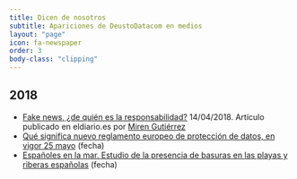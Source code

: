 ```yaml
---
title: Dicen de nosotros
subtitle: Apariciones de DeustoDatacom en medios
layout: "page"
icon: fa-newspaper
order: 3
body-class: "clipping"
---
```



## 2018 

- [<i class="fa fa-newspaper"></i> Fake news, ¿de quién es la responsabilidad?](https://www.eldiario.es/tribunaabierta/Fake-news-responsabilidad_6_760883915.html) <span class="meta"><i class="fa fa-calendar"></i> 14/04/2018. Artículo publicado en eldiario.es por [<i class="fa fa-twitter"></i> Miren Gutiérrez](http://twitter.com/GutierrezMiren)</span>
- [<i class="fa fa-headphones"></i> Qué significa nuevo reglamento europeo de protección de datos, en vigor 25 mayo](https://20003.mc.tritondigital.com/SER_SER_EUSKADI_A_VIVIR/media-session/4b865754-e6e1-4a2b-b9f2-03d57c4944fe/2018/3/10/006RD010000000302539.mp3?dist=PRISA_ES_CADENASER_WEB_DOWNLOAD&amp;csegid=22000) <span class="meta"><i class="fa fa-calendar"></i> (fecha)</span>
- [<i class="fa fa-headphones"></i> Españoles en la mar. Estudio de la presencia de basuras en las playas y riberas españolas](http://www.rtve.es/alacarta/audios/espanoles-en-la-mar/espanoles-mar-estudio-presencia-basuras-playas-riberas-espanolas-24-03-17/3958086/) <span class="meta"><i class="fa fa-calendar"></i> (fecha)</span>

<!-- 
Se buscan expertos en big data 
https://bbvaopen4u.com/es/actualidad/se-buscan-expertos-en-big-data

Torpes inicios en la persecución de la pesca ilegal mediante &#39;big data&#39;
https://www.eldiario.es/tribunaabierta/Torpes-inicios-persecucion-ilegal-mediante_6_730436971.html

Miren Gutierrez presents “Datos para la transformación social” (Madrid, April 12)
https://data-activism.net/2018/04/debate-datos-para-la-transformacion-social/

Big data, somos datos
http://cadenaser.com/emisora/2016/09/30/radio_bilbao/1475232847_442984.html

12 toneladas de redes de pesca equivalen a 50.000 pantalones
http://cadenaser.com/emisora/2017/04/20/radio_bilbao/1492698163_397613.html

Los invernaderos plastifican el Mediterráneo 
http://www.laverdad.es/nuestra-tierra/medio-ambiente/201705/23/invernaderos-plastifican-mediterraneo-20170523013045-v.html

Si tienes información y datos alrededor, no trabajarlos es un error
http://www.noticiasdegipuzkoa.com/sociedad/deusto/si-tienes-informacion-y-datos-alrededor-no-trabajarlos-es-un-error

Búsqueda de nivel de servicio
http://www.imfarmacias.es/uploads/2017/09/busqueda_nivel_servicio_13336_20170908120545.pdf

“El futuro son los datos y ya están aquí; en otros países son casi el pan de cada día”
http://www.noticiasdegipuzkoa.eus/sociedad/deusto/el-futuro-son-los-datos-y-ya-estan-aqui-en-otros-paises-son-casi-el-pan-de-cada-dia

Aplicaciones del análisis y la comunicación de datos
http://play.cadenaser.com/audio/006RD010000000235014/

“Si los Papeles de Panamá salieron de una startup, qué no podrá hacer una empresa”
http://www.noticiasdegipuzkoa.com/2016/06/10/economia/si-los-papeles-de-panama-salieron-de-una-startup-que-no-podra-hacer-una-empresa

La profesión del futuro
http://cadenaser.com/emisora/2016/02/12/radio_bilbao/1455270393_133786.html

“El Big Data proporciona instrumentos para analizar información que no se puede gestionar con las herramientas tradicionales”
http://www.noticiasdegipuzkoa.com/2016/03/05/politica/el-big-data-proporciona-instrumentos-para-analizar-informacion-que-no-se-puede-gestionar-con-las-herramientas-tradicionales

Alberto Cairo: «La estadística no miente, miente la persona que la manipula» (entrevista realizada en el marco del programa)
http://www.diariovasco.com/gipuzkoa/201503/21/alberto-cairo-infografista-estadistica-20150314010405-v.html

“Comenzamos a salir de la crisis de credibilidad que hemos sufrido los medios de comunicación” (entrevista realizada en el marco del programa)
http://www.noticiasdegipuzkoa.com/2015/03/08/sociedad/comenzamos-a-salir-de-la-crisis-de-credibilidad-que-hemos-sufrido-los-medios-de-comunicacion

“Muchas empresas usan el análisis de datos para ver cómo se comportan sus clientes”
http://www.noticiasdegipuzkoa.com/2015/02/14/sociedad/muchas-empresas-usan-el-analisis-de-datos-para-ver-como-se-comportan-sus-clientes

Deusto organiza una sesión informativa de postgrados en Donostia
http://www.noticiasdegipuzkoa.com/2015/04/26/sociedad/deusto-organiza-una-sesion-informativa-de-postgrados-en-donostia

Los nuevos másteres y doctorados que llegarán en el curso 2015/2016
http://www.mastermas.com/Reportajes/html/R2450_F24032015_1.html

-->

